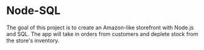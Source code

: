 # Node-SQL
The goal of this project is to create an Amazon-like storefront with Node.js and SQL. The app will take in orders from customers and deplete stock from the store's inventory. 
